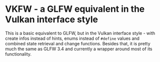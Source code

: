 # VKFW - a GLFW equivalent in the Vulkan interface style

This is a basic equivalent to GLFW, but in the Vulkan interface style - with create infos instead of hints, enums instead of `#define` values and combined state retrieval and change functions. Besides that, it is pretty much the same as GLFW 3.4 and currently a wrapper around most of its functionality.
